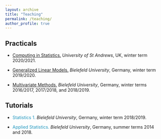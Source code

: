 ```yaml
---
layout: archive
title: "Teaching"
permalink: /teaching/
author_profile: true
---
```


Practicals
------

- <span style="color: #1f96be;"><a href="https://www.st-andrews.ac.uk/subjects/modules/catalogue/?code=MT4113&academic_year=2020%2F1" target="_blank"> Computing in Statistics.</a></span>
*University of St Andrews*, UK, winter term 2020/2021.

- <span style="color: #1f96be;"><a href="https://ekvv.uni-bielefeld.de/kvv_publ/publ/vd?id=175273967" target="_blank"> Generalized Linear Models.</a></span>
*Bielefeld University*, Germany, winter term 2019/2020.

- <span style="color: #1f96be;"><a href="https://ekvv.uni-bielefeld.de/kvv_publ/publ/vd?id=132129162" target="_blank"> Multivariate Methods.</a></span>
*Bielefeld University*, Germany, winter terms 2016/2017, 2017/2018, and 2018/2019.

Tutorials
------

- <span style="color: #1f96be;"> Statistics 1. </span>
*Bielefeld University*, Germany, winter term 2018/2019.

- <span style="color: #1f96be;"> Applied Statistics. </span>
*Bielefeld University*, Germany, summer terms 2014 and 2018.
